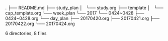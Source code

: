 .
├── README.md
├── study_plan
│   └── study.org
├── template
│   └── cap_template.org
└── week_plan
    └── 2017
        └── 0424~0428
            ├── 0424~0428.org
            └── day_plan
                ├── 20170420.org
                ├── 20170421.org
                ├── 20170422.org
                └── 20170424.org

6 directories, 8 files
